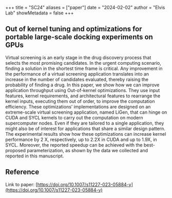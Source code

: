 +++
title = "SC24"
aliases = ["paper"]
date = "2024-02-02"
author = "Elvis Lab"
showMetadata = false
+++

## Out of kernel tuning and optimizations for portable large-scale docking experiments on GPUs

Virtual screening is an early stage in the drug discovery process that selects the most promising candidates. In the urgent computing scenario, finding a solution in the shortest time frame is critical. Any improvement in the performance of a virtual screening application translates into an increase in the number of candidates evaluated, thereby raising the probability of finding a drug. In this paper, we show how we can improve application throughput using Out-of-kernel optimizations. They use input features, kernel requirements, and architectural features to rearrange the kernel inputs, executing them out of order, to improve the computation efficiency. These optimizations’ implementations are designed on an extreme-scale virtual screening application, named LiGen, that can hinge on CUDA and SYCL kernels to carry out the computation on modern supercomputer nodes. Even if they are tailored to a single application, they might also be of interest for applications that share a similar design pattern. The experimental results show how these optimizations can increase kernel performance by 2 X, respectively, up to 2.2X in CUDA and up to 1.9X, in SYCL. Moreover, the reported speedup can be achieved with the best-proposed parameterization, as shown by the data we collected and reported in this manuscript.


## Reference

Link to paper: [https://doi.org/10.1007/s11227-023-05884-y](https://doi.org/10.1007/s11227-023-05884-y)
